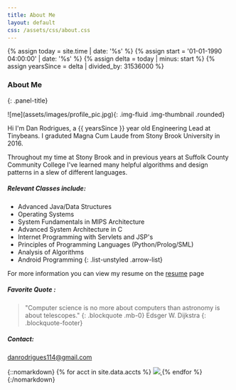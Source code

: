 ```yaml
---
title: About Me
layout: default
css: /assets/css/about.css
---
```


{%   assign today = site.time | date: '%s' %}
{%   assign start = '01-01-1990 04:00:00' | date: '%s'  %}
{%   assign delta = today | minus: start  %}
{%   assign yearsSince = delta | divided_by: 31536000 %}

<div class ="card panel-primary">
<div class="card-header">

### About Me 
{: .panel-title}

</div>
<div class="card-body row">


<div class = "col-xs-12 col-sm-12 col-md-8 offset-md-2 col-lg-4 offset-lg-0">
![me](assets/images/profile_pic.jpg){: .img-fluid .img-thumbnail .rounded}
</div>


<div class = "col-xs-12 col-sm-12 col-md-12 col-lg-8">

Hi I'm Dan Rodrigues, a {{ yearsSince }} year old Engineering Lead at Tinybeans.
I graduted Magna Cum Laude from Stony Brook University in 2016.

Throughout my time at Stony Brook and in previous years at Suffolk County Community College I've learned many helpful algorithms and design patterns
in a slew of different languages.


##### Relevant Classes include:

-  Advanced Java/Data Structures
-  Operating Systems
-  System Fundamentals in MIPS Architecture
-  Advanced System Architecture in C 
-  Internet Programming with Servlets and JSP's
-  Principles of Programming Languages (Python/Prolog/SML)
-  Analysis of Algorithms
-  Android Programming
{: .list-unstyled .arrow-list}


For more information you can view my resume on the [resume](resume.htm) page

##### Favorite Quote :
> "Computer science is no more about computers than astronomy is about telescopes."
{: .blockquote .mb-0}
> Edsger W. Dijkstra 
{: .blockquote-footer}


##### Contact:
[danrodrigues114@gmail.com](mailto:danrodrigues114@gmail.com)


</div>


</div>
<div class="card-footer" markdown="1">
{::nomarkdown}
{% for acct in site.data.accts %}
	<a href="{{ acct.permalink }}" target="_blank" >
		<img class="logos" src="{{ acct.imgLink }}">
	</a>
{% endfor %}
{:/nomarkdown}
</div>


</div>